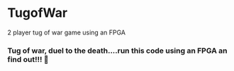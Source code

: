 # TugofWar
2 player tug of war game using an FPGA

### Tug of war, duel to the death....run this code using an FPGA an find out!!! 🥊
